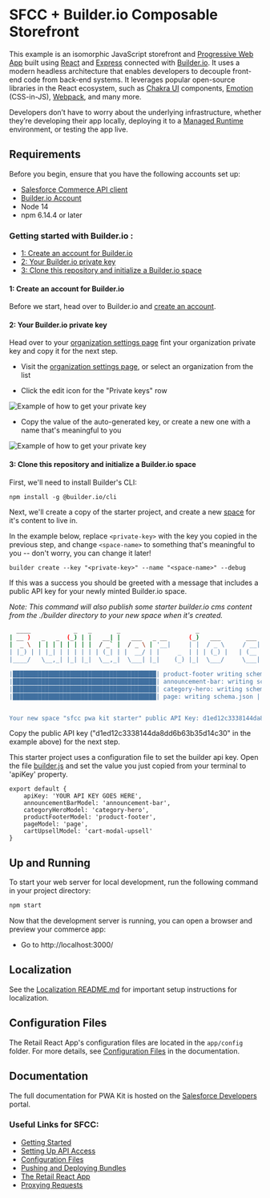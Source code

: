 # SFCC + Builder.io Composable Storefront 

This example is an isomorphic JavaScript storefront and [Progressive Web App](https://developer.mozilla.org/en-US/docs/Web/Progressive_web_apps) built using [React](https://reactjs.org/) and [Express](https://expressjs.com/) connected with [Builder.io](https://builder.io). It uses a modern headless architecture that enables developers to decouple front-end code from back-end systems. It leverages popular open-source libraries in the React ecosystem, such as [Chakra UI](https://chakra-ui.com/) components, [Emotion](https://emotion.sh/docs/introduction) (CSS-in-JS), [Webpack](https://webpack.js.org/), and many more.

Developers don’t have to worry about the underlying infrastructure, whether they’re developing their app locally, deploying it to a [Managed Runtime](https://developer.salesforce.com/docs/commerce/pwa-kit-managed-runtime/guide/mrt-overview.html) environment, or testing the app live.

## Requirements

Before you begin, ensure that you have the following accounts set up:

-   [Salesforce Commerce API client](https://developer.salesforce.com/docs/commerce/pwa-kit-managed-runtime/guide/setting-up-api-access.html)
-   [Builder.io Account](https://builder.io)
-   Node 14
-   npm 6.14.4 or later


### Getting started with Builder.io :
  - [1: Create an account for Builder.io](#1-create-an-account-for-builderio)
  - [2: Your Builder.io private key](#2-your-builderio-private-key)
  - [3: Clone this repository and initialize a Builder.io space](#3-clone-this-repository-and-initialize-a-builderio-space)

#### 1: Create an account for Builder.io

Before we start, head over to Builder.io and [create an account](https://builder.io/signup).

#### 2: Your Builder.io private key

Head over to your [organization settings page](https://builder.io/account/organization?root=true) fint your organization private key and copy it for the next step.

- Visit the [organization settings page](https://builder.io/account/organization?root=true), or select
  an organization from the list 

- Click the edit icon for the "Private keys" row

![Example of how to get your private key](https://cdn.builder.io/api/v1/image/assets%2F1f3cfad3ba4047d3aeb1f6935d1f650f%2F222bbf272a2f47dca2420e5931f4bd82)

- Copy the value of the auto-generated key, or create a new one with a name that's meaningful to you

![Example of how to get your private key](https://cdn.builder.io/api/v1/image/assets%2F1f3cfad3ba4047d3aeb1f6935d1f650f%2Ffcea43185bc44f8db9afc56477569688)

#### 3: Clone this repository and initialize a Builder.io space

First, we'll need to install Builder's CLI:
```
npm install -g @builder.io/cli
```
Next, we'll create a copy of the starter project, and create a new
[space](https://www.builder.io/c/docs/spaces) for it's content to live
in.

In the example below, replace `<private-key>` with the key you copied
in the previous step, and change `<space-name>` to something that's
meaningful to you -- don't worry, you can change it later!

```
builder create --key "<private-key>" --name "<space-name>" --debug
```


If this was a success you should be greeted with a message that
includes a public API key for your newly minted Builder.io space.

*Note: This command will also publish some starter builder.io cms
content from the ./builder directory to your new space when it's
created.*

``` bash
  ____            _   _       _                     _                    _   _ 
| __ )   _   _  (_) | |   __| |   ___   _ __      (_)   ___       ___  | | (_)
|  _ \  | | | | | | | |  / _` |  / _ \ | '__|     | |  / _ \     / __| | | | |
| |_) | | |_| | | | | | | (_| | |  __/ | |     _  | | | (_) |   | (__  | | | |
|____/   \__,_| |_| |_|  \__,_|  \___| |_|    (_) |_|  \___/     \___| |_| |_|

|████████████████████████████████████████| product-footer writing schema.json | 1/1
|████████████████████████████████████████| announcement-bar: writing schema.json | 1/1
|████████████████████████████████████████| category-hero: writing schema.json | 1/1
|████████████████████████████████████████| page: writing schema.json | 2/2


Your new space "sfcc pwa kit starter" public API Key: d1ed12c3338144da8dd6b63b35d14c30
```

Copy the public API key ("d1ed12c3338144da8dd6b63b35d14c30" in the example above) for the next step.

This starter project uses a configuration file to set the builder api key.
Open the file [builder.js](./app/utils/builder.js) and
set the value you just copied from your terminal to 'apiKey' property.

```
export default {
    apiKey: 'YOUR API KEY GOES HERE',
    announcementBarModel: 'announcement-bar',
    categoryHeroModel: 'category-hero',
    productFooterModel: 'product-footer',
    pageModel: 'page',
    cartUpsellModel: 'cart-modal-upsell'
}
```

## Up and Running

To start your web server for local development, run the following command in your project directory:

```bash
npm start
```

Now that the development server is running, you can open a browser and preview your commerce app:

-   Go to http://localhost:3000/

## Localization

See the [Localization README.md](./app/translations/README.md) for important setup instructions for localization.

## Configuration Files

The Retail React App's configuration files are located in the `app/config` folder. For more details, see [Configuration Files](https://developer.salesforce.com/docs/commerce/pwa-kit-managed-runtime/guide/configuration-options.html) in the documentation.

## Documentation

The full documentation for PWA Kit is hosted on the [Salesforce Developers](https://developer.salesforce.com/docs/commerce/pwa-kit-managed-runtime/overview) portal.

### Useful Links for SFCC:

-   [Getting Started](https://developer.salesforce.com/docs/commerce/pwa-kit-managed-runtime/guide/getting-started.html)
-   [Setting Up API Access](https://developer.salesforce.com/docs/commerce/pwa-kit-managed-runtime/guide/setting-up-api-access.html)
-   [Configuration Files](https://developer.salesforce.com/docs/commerce/pwa-kit-managed-runtime/guide/configuration-options.html)
-   [Pushing and Deploying Bundles](https://developer.salesforce.com/docs/commerce/pwa-kit-managed-runtime/guide/pushing-and-deploying-bundles.html)
-   [The Retail React App](https://developer.salesforce.com/docs/commerce/pwa-kit-managed-runtime/guide/retail-react-app.html)
-   [Proxying Requests](https://developer.salesforce.com/docs/commerce/pwa-kit-managed-runtime/guide/proxying-requests.html)
